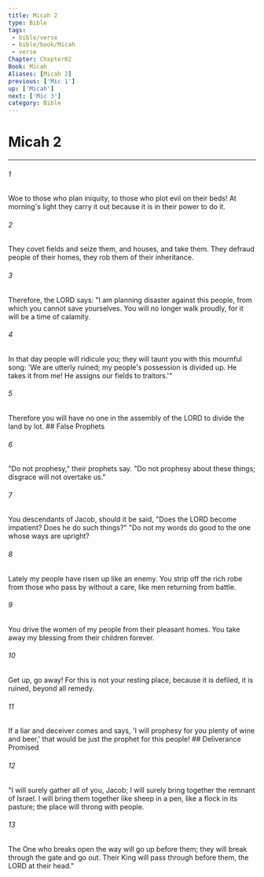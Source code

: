 ```yaml
---
title: Micah 2
type: Bible
tags:
 - bible/verse
 - bible/book/Micah
 - verse
Chapter: Chapter02
Book: Micah
Aliases: [Micah 2]
previous: ['Mic 1']
up: ['Micah']
next: ['Mic 3']
category: Bible
---
```

# Micah 2

***


###### 1 
Woe to those who plan iniquity, to those who plot evil on their beds! At morning's light they carry it out because it is in their power to do it. 

###### 2 
They covet fields and seize them, and houses, and take them. They defraud people of their homes, they rob them of their inheritance. 

###### 3 
Therefore, the LORD says: "I am planning disaster against this people, from which you cannot save yourselves. You will no longer walk proudly, for it will be a time of calamity. 

###### 4 
In that day people will ridicule you; they will taunt you with this mournful song: 'We are utterly ruined; my people's possession is divided up. He takes it from me! He assigns our fields to traitors.'" 

###### 5 
Therefore you will have no one in the assembly of the LORD to divide the land by lot. ## False Prophets 

###### 6 
"Do not prophesy," their prophets say. "Do not prophesy about these things; disgrace will not overtake us." 

###### 7 
You descendants of Jacob, should it be said, "Does the LORD become impatient? Does he do such things?" "Do not my words do good to the one whose ways are upright? 

###### 8 
Lately my people have risen up like an enemy. You strip off the rich robe from those who pass by without a care, like men returning from battle. 

###### 9 
You drive the women of my people from their pleasant homes. You take away my blessing from their children forever. 

###### 10 
Get up, go away! For this is not your resting place, because it is defiled, it is ruined, beyond all remedy. 

###### 11 
If a liar and deceiver comes and says, 'I will prophesy for you plenty of wine and beer,' that would be just the prophet for this people! ## Deliverance Promised 

###### 12 
"I will surely gather all of you, Jacob; I will surely bring together the remnant of Israel. I will bring them together like sheep in a pen, like a flock in its pasture; the place will throng with people. 

###### 13 
The One who breaks open the way will go up before them; they will break through the gate and go out. Their King will pass through before them, the LORD at their head." 
